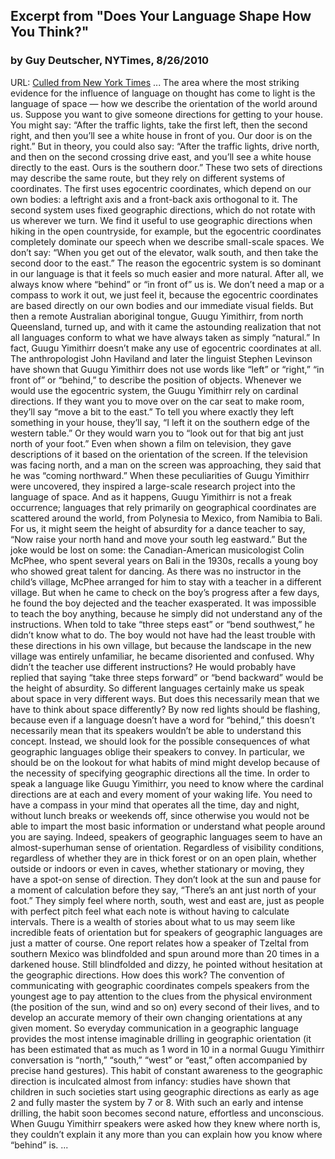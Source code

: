 ## Excerpt from "Does Your Language Shape How You Think?"
### by Guy Deutscher, NYTimes, 8/26/2010
URL: [Culled from New York Times](https://www.nytimes.com/2010/08/29/magazine/29language-t.html)
...
The area where the most striking evidence for the influence of language on
thought has come to light is the language of space — how we describe the
orientation of the world around us. Suppose you want to give someone directions
for getting to your house. You might say: “After the traffic lights, take the first
left, then the second right, and then you’ll see a white house in front of you. Our
door is on the right.” But in theory, you could also say: “After the traffic lights,
drive north, and then on the second crossing drive east, and you’ll see a white
house directly to the east. Ours is the southern door.” These two sets of directions
may describe the same route, but they rely on different systems of coordinates.
The first uses egocentric coordinates, which depend on our own bodies: a leftright
axis and a front-back axis orthogonal to it. The second system uses fixed
geographic directions, which do not rotate with us wherever we turn.
We find it useful to use geographic directions when hiking in the open
countryside, for example, but the egocentric coordinates completely dominate our
speech when we describe small-scale spaces. We don’t say: “When you get out of
the elevator, walk south, and then take the second door to the east.” The reason
the egocentric system is so dominant in our language is that it feels so much easier
and more natural. After all, we always know where “behind” or “in front of” us
is. We don’t need a map or a compass to work it out, we just feel it, because the
egocentric coordinates are based directly on our own bodies and our immediate
visual fields.
But then a remote Australian aboriginal tongue, Guugu Yimithirr, from north
Queensland, turned up, and with it came the astounding realization that not all
languages conform to what we have always taken as simply “natural.” In fact,
Guugu Yimithirr doesn’t make any use of egocentric coordinates at all. The
anthropologist John Haviland and later the linguist Stephen Levinson have shown
that Guugu Yimithirr does not use words like “left” or “right,” “in front of” or
“behind,” to describe the position of objects. Whenever we would use the
egocentric system, the Guugu Yimithirr rely on cardinal directions. If they want
you to move over on the car seat to make room, they’ll say “move a bit to the
east.” To tell you where exactly they left something in your house, they’ll say, “I
left it on the southern edge of the western table.” Or they would warn you to
“look out for that big ant just north of your foot.” Even when shown a film on
television, they gave descriptions of it based on the orientation of the screen. If
the television was facing north, and a man on the screen was approaching, they
said that he was “coming northward.”
When these peculiarities of Guugu Yimithirr were uncovered, they inspired a
large-scale research project into the language of space. And as it happens, Guugu
Yimithirr is not a freak occurrence; languages that rely primarily on geographical
coordinates are scattered around the world, from Polynesia to Mexico, from
Namibia to Bali. For us, it might seem the height of absurdity for a dance teacher
to say, “Now raise your north hand and move your south leg eastward.” But the
joke would be lost on some: the Canadian-American musicologist Colin McPhee,
who spent several years on Bali in the 1930s, recalls a young boy who showed
great talent for dancing. As there was no instructor in the child’s village, McPhee
arranged for him to stay with a teacher in a different village. But when he came to
check on the boy’s progress after a few days, he found the boy dejected and the
teacher exasperated. It was impossible to teach the boy anything, because he
simply did not understand any of the instructions. When told to take “three steps
east” or “bend southwest,” he didn’t know what to do. The boy would not have
had the least trouble with these directions in his own village, but because the
landscape in the new village was entirely unfamiliar, he became disoriented and
confused. Why didn’t the teacher use different instructions? He would probably
have replied that saying “take three steps forward” or “bend backward” would be
the height of absurdity.
So different languages certainly make us speak about space in very different ways.
But does this necessarily mean that we have to think about space differently? By
now red lights should be flashing, because even if a language doesn’t have a word
for “behind,” this doesn’t necessarily mean that its speakers wouldn’t be able to
understand this concept. Instead, we should look for the possible consequences of
what geographic languages oblige their speakers to convey. In particular, we
should be on the lookout for what habits of mind might develop because of the
necessity of specifying geographic directions all the time.
In order to speak a language like Guugu Yimithirr, you need to know where the
cardinal directions are at each and every moment of your waking life. You need to
have a compass in your mind that operates all the time, day and night, without
lunch breaks or weekends off, since otherwise you would not be able to impart the
most basic information or understand what people around you are saying. Indeed,
speakers of geographic languages seem to have an almost-superhuman sense of
orientation. Regardless of visibility conditions, regardless of whether they are in
thick forest or on an open plain, whether outside or indoors or even in caves,
whether stationary or moving, they have a spot-on sense of direction. They don’t
look at the sun and pause for a moment of calculation before they say, “There’s an
ant just north of your foot.” They simply feel where north, south, west and east
are, just as people with perfect pitch feel what each note is without having to
calculate intervals. There is a wealth of stories about what to us may seem like
incredible feats of orientation but for speakers of geographic languages are just a
matter of course. One report relates how a speaker of Tzeltal from southern
Mexico was blindfolded and spun around more than 20 times in a darkened house.
Still blindfolded and dizzy, he pointed without hesitation at the geographic
directions.
How does this work? The convention of communicating with geographic
coordinates compels speakers from the youngest age to pay attention to the clues
from the physical environment (the position of the sun, wind and so on) every
second of their lives, and to develop an accurate memory of their own changing
orientations at any given moment. So everyday communication in a geographic
language provides the most intense imaginable drilling in geographic orientation
(it has been estimated that as much as 1 word in 10 in a normal Guugu Yimithirr
conversation is “north,” “south,” “west” or “east,” often accompanied by precise
hand gestures). This habit of constant awareness to the geographic direction is
inculcated almost from infancy: studies have shown that children in such societies
start using geographic directions as early as age 2 and fully master the system by 7
or 8. With such an early and intense drilling, the habit soon becomes second
nature, effortless and unconscious. When Guugu Yimithirr speakers were asked
how they knew where north is, they couldn’t explain it any more than you can
explain how you know where “behind” is.
...

